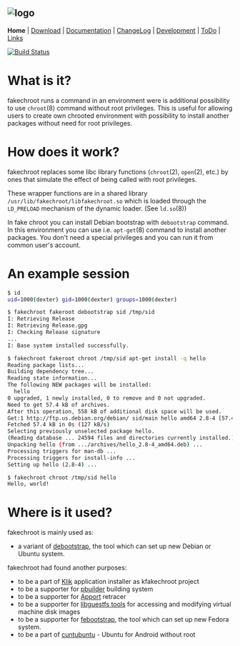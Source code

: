 ![logo](http://fakechroot.alioth.debian.org/img/fakechroot_logo.png)
---

**Home** | [Download](https://github.com/fakechroot/fakechroot/wiki/Download) | [Documentation](https://github.com/fakechroot/fakechroot/blob/master/man/fakechroot.pod) | [ChangeLog](https://github.com/fakechroot/fakechroot/blob/master/NEWS.md) | [Development](https://github.com/fakechroot/fakechroot/wiki/Development) | [ToDo](https://github.com/fakechroot/fakechroot/wiki/Todo) | [Links](https://github.com/fakechroot/fakechroot/wiki/Links)

[![Build Status](https://travis-ci.org/dex4er/fakechroot.png?branch=master)](https://travis-ci.org/dex4er/fakechroot)


What is it?
===========

fakechroot runs a command in an environment were is additional possibility to
use `chroot`(8) command without root privileges.  This is useful for allowing
users to create own chrooted environment with possibility to install another
packages without need for root privileges.


How does it work?
=================

fakechroot replaces some libc library functions (`chroot`(2), `open`(2), etc.)
by ones that simulate the effect of being called with root privileges.

These wrapper functions are in a shared library
`/usr/lib/fakechroot/libfakechroot.so` which is loaded through the
`LD_PRELOAD` mechanism of the dynamic loader.  (See `ld.so`(8))

In fake chroot you can install Debian bootstrap with `debootstrap` command. In
this environment you can use i.e. `apt-get`(8) command to install another
packages. You don't need a special privileges and you can run it from common
user's account.


An example session
==================

```sh
$ id
uid=1000(dexter) gid=1000(dexter) groups=1000(dexter)

$ fakechroot fakeroot debootstrap sid /tmp/sid
I: Retrieving Release 
I: Retrieving Release.gpg 
I: Checking Release signature
...
I: Base system installed successfully.

$ fakechroot fakeroot chroot /tmp/sid apt-get install -q hello
Reading package lists...
Building dependency tree...
Reading state information...
The following NEW packages will be installed:
  hello
0 upgraded, 1 newly installed, 0 to remove and 0 not upgraded.
Need to get 57.4 kB of archives.
After this operation, 558 kB of additional disk space will be used.
Get:1 http://ftp.us.debian.org/debian/ sid/main hello amd64 2.8-4 [57.4 kB]
Fetched 57.4 kB in 0s (127 kB/s)
Selecting previously unselected package hello.
(Reading database ... 24594 files and directories currently installed.)
Unpacking hello (from .../archives/hello_2.8-4_amd64.deb) ...
Processing triggers for man-db ...
Processing triggers for install-info ...
Setting up hello (2.8-4) ...

$ fakechroot chroot /tmp/sid hello
Hello, world!
```


Where is it used?
=================

fakechroot is mainly used as:

* a variant of [debootstrap](http://code.erisian.com.au/Wiki/debootstrap), the tool which can set up new Debian or Ubuntu system.

fakechroot had found another purposes:

* to be a part of [Klik](http://klik.atekon.de) application installer as kfakechroot project
* to be a supporter for [pbuilder](http://pbuilder.alioth.debian.org/) building system
* to be a supporter for [Apport](https://wiki.ubuntu.com/Apport) retracer
* to be a supporter for [libguestfs tools](http://libguestfs.org/) for accessing and modifying virtual machine disk images
* to be a supporter for [febootstrap](http://et.redhat.com/~rjones/febootstrap/), the tool which can set up new Fedora system.
* to be a part of [cuntubuntu](https://play.google.com/store/apps/details?id=com.cuntubuntu) - Ubuntu for Android without root
